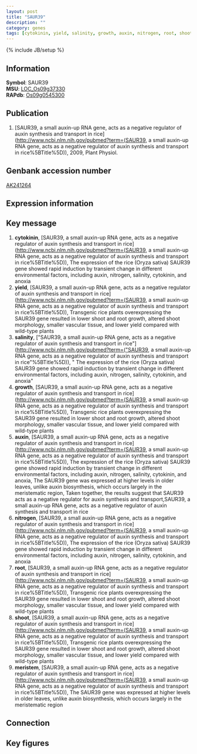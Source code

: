 ```yaml
---
layout: post
title: "SAUR39"
description: ""
category: genes
tags: [cytokinin, yield, salinity, growth, auxin, nitrogen, root, shoot, meristem, Gene]
---
```

{% include JB/setup %}

## Information
__Symbol__: SAUR39  
__MSU__: [LOC_Os09g37330](http://rice.plantbiology.msu.edu/cgi-bin/ORF_infopage.cgi?orf=LOC_Os09g37330)  
__RAPdb__: [Os09g0545300](http://rapdb.dna.affrc.go.jp/viewer/gbrowse_details/irgsp1?name=Os09g0545300)  

## Publication
1. [SAUR39, a small auxin-up RNA gene, acts as a negative regulator of auxin synthesis and transport in rice](http://www.ncbi.nlm.nih.gov/pubmed?term=(SAUR39, a small auxin-up RNA gene, acts as a negative regulator of auxin synthesis and transport in rice%5BTitle%5D)), 2009, Plant Physiol.

## Genbank accession number
[AK241264](http://www.ncbi.nlm.nih.gov/nuccore/AK241264)

## Expression information

## Key message
1. __cytokinin__, [SAUR39, a small auxin-up RNA gene, acts as a negative regulator of auxin synthesis and transport in rice](http://www.ncbi.nlm.nih.gov/pubmed?term=(SAUR39, a small auxin-up RNA gene, acts as a negative regulator of auxin synthesis and transport in rice%5BTitle%5D)),  The expression of the rice (Oryza sativa) SAUR39 gene showed rapid induction by transient change in different environmental factors, including auxin, nitrogen, salinity, cytokinin, and anoxia
2. __yield__, [SAUR39, a small auxin-up RNA gene, acts as a negative regulator of auxin synthesis and transport in rice](http://www.ncbi.nlm.nih.gov/pubmed?term=(SAUR39, a small auxin-up RNA gene, acts as a negative regulator of auxin synthesis and transport in rice%5BTitle%5D)),  Transgenic rice plants overexpressing the SAUR39 gene resulted in lower shoot and root growth, altered shoot morphology, smaller vascular tissue, and lower yield compared with wild-type plants
3. __salinity__, ["SAUR39, a small auxin-up RNA gene, acts as a negative regulator of auxin synthesis and transport in rice"](http://www.ncbi.nlm.nih.gov/pubmed?term=("SAUR39, a small auxin-up RNA gene, acts as a negative regulator of auxin synthesis and transport in rice"%5BTitle%5D)), " The expression of the rice (Oryza sativa) SAUR39 gene showed rapid induction by transient change in different environmental factors, including auxin, nitrogen, salinity, cytokinin, and anoxia"
4. __growth__, [SAUR39, a small auxin-up RNA gene, acts as a negative regulator of auxin synthesis and transport in rice](http://www.ncbi.nlm.nih.gov/pubmed?term=(SAUR39, a small auxin-up RNA gene, acts as a negative regulator of auxin synthesis and transport in rice%5BTitle%5D)),  Transgenic rice plants overexpressing the SAUR39 gene resulted in lower shoot and root growth, altered shoot morphology, smaller vascular tissue, and lower yield compared with wild-type plants
5. __auxin__, [SAUR39, a small auxin-up RNA gene, acts as a negative regulator of auxin synthesis and transport in rice](http://www.ncbi.nlm.nih.gov/pubmed?term=(SAUR39, a small auxin-up RNA gene, acts as a negative regulator of auxin synthesis and transport in rice%5BTitle%5D)),  The expression of the rice (Oryza sativa) SAUR39 gene showed rapid induction by transient change in different environmental factors, including auxin, nitrogen, salinity, cytokinin, and anoxia, The SAUR39 gene was expressed at higher levels in older leaves, unlike auxin biosynthesis, which occurs largely in the meristematic region, Taken together, the results suggest that SAUR39 acts as a negative regulator for auxin synthesis and transport,SAUR39, a small auxin-up RNA gene, acts as a negative regulator of auxin synthesis and transport in rice
6. __nitrogen__, [SAUR39, a small auxin-up RNA gene, acts as a negative regulator of auxin synthesis and transport in rice](http://www.ncbi.nlm.nih.gov/pubmed?term=(SAUR39, a small auxin-up RNA gene, acts as a negative regulator of auxin synthesis and transport in rice%5BTitle%5D)),  The expression of the rice (Oryza sativa) SAUR39 gene showed rapid induction by transient change in different environmental factors, including auxin, nitrogen, salinity, cytokinin, and anoxia
7. __root__, [SAUR39, a small auxin-up RNA gene, acts as a negative regulator of auxin synthesis and transport in rice](http://www.ncbi.nlm.nih.gov/pubmed?term=(SAUR39, a small auxin-up RNA gene, acts as a negative regulator of auxin synthesis and transport in rice%5BTitle%5D)),  Transgenic rice plants overexpressing the SAUR39 gene resulted in lower shoot and root growth, altered shoot morphology, smaller vascular tissue, and lower yield compared with wild-type plants
8. __shoot__, [SAUR39, a small auxin-up RNA gene, acts as a negative regulator of auxin synthesis and transport in rice](http://www.ncbi.nlm.nih.gov/pubmed?term=(SAUR39, a small auxin-up RNA gene, acts as a negative regulator of auxin synthesis and transport in rice%5BTitle%5D)),  Transgenic rice plants overexpressing the SAUR39 gene resulted in lower shoot and root growth, altered shoot morphology, smaller vascular tissue, and lower yield compared with wild-type plants
9. __meristem__, [SAUR39, a small auxin-up RNA gene, acts as a negative regulator of auxin synthesis and transport in rice](http://www.ncbi.nlm.nih.gov/pubmed?term=(SAUR39, a small auxin-up RNA gene, acts as a negative regulator of auxin synthesis and transport in rice%5BTitle%5D)),  The SAUR39 gene was expressed at higher levels in older leaves, unlike auxin biosynthesis, which occurs largely in the meristematic region

## Connection

## Key figures


